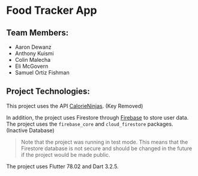 # Food Tracker App
## Team Members:
- Aaron Dewanz
- Anthony Kuismi
- Colin Malecha
- Eli McGovern
- Samuel Ortiz Fishman

## Project Technologies:
This project uses the API [CalorieNinjas](https://calorieninjas.com/). (Key Removed)

In addition, the project uses Firestore through [Firebase](https://firebase.google.com/) to store user data. The project uses the `firebase_core` and `cloud_firestore` packages. (Inactive Database)
> Note that the project was running in test mode. This means that the Firestore database is not secure and should be changed in the future if the project would be made public.

The project uses Flutter 78.02 and Dart 3.2.5.
